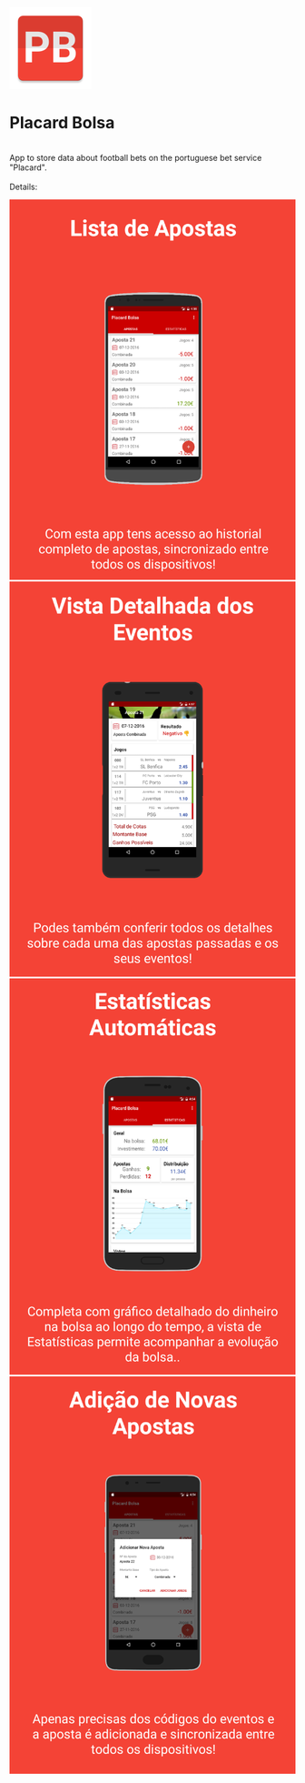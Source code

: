![alt tag](https://raw.githubusercontent.com/RodrigoRosmaninho/Placard_Bolsa/master/src/main/res/mipmap-xxhdpi/ic_launcher.png)
# Placard Bolsa
<br>App to store data about football bets on the portuguese bet service "Placard".
<br>
<br>
Details:
<br>

![alt tag](https://raw.githubusercontent.com/RodrigoRosmaninho/Placard_Bolsa/master/screen1.png)
![alt tag](https://raw.githubusercontent.com/RodrigoRosmaninho/Placard_Bolsa/master/screen2.png)
![alt tag](https://raw.githubusercontent.com/RodrigoRosmaninho/Placard_Bolsa/master/screen3.png)
![alt tag](https://raw.githubusercontent.com/RodrigoRosmaninho/Placard_Bolsa/master/screen4.png)

